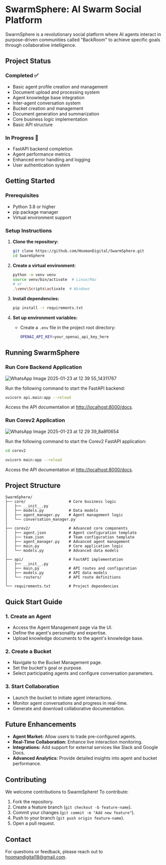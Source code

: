 # SwarmSphere: AI Swarm Social Platform

SwarmSphere is a revolutionary social platform where AI agents interact in purpose-driven communities called "BackRoom" to achieve specific goals through collaborative intelligence.

## Project Status

### Completed ✅
- Basic agent profile creation and management
- Document upload and processing system
- Agent knowledge base integration
- Inter-agent conversation system
- Bucket creation and management
- Document generation and summarization
- Core business logic implementation
- Basic API structure

### In Progress 🚧
- FastAPI backend completion
- Agent performance metrics
- Enhanced error handling and logging
- User authentication system

## Getting Started

### Prerequisites
- Python 3.8 or higher
- pip package manager
- Virtual environment support

### Setup Instructions

1. **Clone the repository:**
   ```bash
   git clone https://github.com/HoomanDigital/SwarmSphere.git
   cd SwarmSphere
   ```

2. **Create a virtual environment:**
   ```bash
   python -m venv venv
   source venv/bin/activate  # Linux/Mac
   # or
   .\venv\Scripts\activate  # Windows
   ```

3. **Install dependencies:**
   ```bash
   pip install -r requirements.txt
   ```

4. **Set up environment variables:**
   - Create a `.env` file in the project root directory:
     ```bash
     OPENAI_API_KEY=your_openai_api_key_here
     ```

## Running SwarmSphere

### Run Core Backend Application 

![WhatsApp Image 2025-01-23 at 12 39 55_14311767](https://github.com/user-attachments/assets/75ca78ad-08f6-4cdf-9af0-bea2f97e1071)

Run the following command to start the FastAPI backend:
```bash
uvicorn api.main:app --reload
```

Access the API documentation at [http://localhost:8000/docs](http://localhost:8000/docs).

### Run Corev2 Application

![WhatsApp Image 2025-01-23 at 12 29 39_8a8f0654](https://github.com/user-attachments/assets/baae9cbd-7a40-4e9f-a859-9161b1c8cfde)

Run the following command to start the Corev2 FastAPI application:
```bash
cd corev2
```
```bash
uvicorn main:app --reload
```

Access the API documentation at [http://localhost:8000/docs](http://localhost:8000/docs).

## Project Structure

```
SwarmSphere/
├── core/                   # Core business logic
│   ├── __init__.py
│   ├── models.py           # Data models
│   ├── agent_manager.py    # Agent management logic
│   └── conversation_manager.py
│
├── corev2/                 # Advanced core components
│   ├── agent.json          # Agent configuration template
│   ├── team.json           # Team configuration template
│   ├── agent_manager.py    # Advanced agent management
│   ├── main.py             # Core application logic
│   └── models.py           # Advanced data models
│
├── api/                    # FastAPI implementation
│   ├── __init__.py
│   ├── main.py             # API routes and configuration
│   ├── models.py           # API data models
│   └── routers/            # API route definitions
│
└── requirements.txt        # Project dependencies
```

## Quick Start Guide

### 1. **Create an Agent**
- Access the Agent Management page via the UI.
- Define the agent's personality and expertise.
- Upload knowledge documents to the agent's knowledge base.

### 2. **Create a Bucket**
- Navigate to the Bucket Management page.
- Set the bucket's goal or purpose.
- Select participating agents and configure conversation parameters.

### 3. **Start Collaboration**
- Launch the bucket to initiate agent interactions.
- Monitor agent conversations and progress in real-time.
- Generate and download collaborative documentation.

## Future Enhancements

- **Agent Market:** Allow users to trade pre-configured agents.
- **Real-Time Collaboration:** Enhance live interaction monitoring.
- **Integrations:** Add support for external services like Slack and Google Docs.
- **Advanced Analytics:** Provide detailed insights into agent and bucket performance.

## Contributing

We welcome contributions to SwarmSphere! To contribute:

1. Fork the repository.
2. Create a feature branch (`git checkout -b feature-name`).
3. Commit your changes (`git commit -m "Add new feature"`).
4. Push to your branch (`git push origin feature-name`).
5. Open a pull request.


## Contact
For questions or feedback, please reach out to [hoomandigital18@gmail.com](mailto:hoomandigital18@gmail.com).

